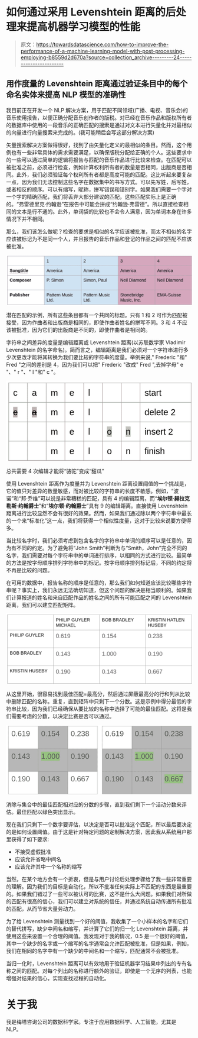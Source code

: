# 如何通过采用 Levenshtein 距离的后处理来提高机器学习模型的性能

> 原文：<https://towardsdatascience.com/how-to-improve-the-performance-of-a-machine-learning-model-with-post-processing-employing-b8559d2d670a?source=collection_archive---------24----------------------->

## 用作度量的 Levenshtein 距离通过验证条目中的每个命名实体来提高 NLP 模型的准确性

我目前正在开发一个 NLP 解决方案，用于匹配不同领域(广播、电视、音乐会)的音乐使用报告，以便正确分配音乐创作者的版税。对已经在音乐作品和版权所有者的数据库中使用的一段音乐的正确匹配的搜索是通过对文本进行矢量化并对最相似的向量进行向量搜索来完成的。(我可能稍后会写这部分解决方案)

矢量搜索解决方案做得很好，找到了由矢量化定义的最相似的条目。然而，这个用例也有一些非常具体的需求需要满足，以确保版税分配给正确的个人。这些要求中的一些可以通过简单的逻辑将报告与匹配的音乐作品进行比较来检查。在匹配可以被批准之前，必须进行检查，例如计算权利所有者的数量是否相同，出版商是否相同。此外，我们必须验证每个权利所有者都是高度可能的匹配。这比听起来要复杂一点，因为我们无法控制这些名字在数据集中的书写方式。可以先写姓，后写姓，或者相反的顺序。可以有缩写，昵称，拼写错误和错别字。如果我们需要一个字对一个字的精确匹配，我们将丢弃大部分建议的匹配，这些匹配实际上是正确的。“弗雷德里克·约翰逊”在报告中可能会拼成“约翰逊·弗雷德”。所以直接检查相同的文本是行不通的。此外，单词袋的比较也不会令人满意，因为单词本身在许多情况下并不相同。

那么，我们该怎么做呢？检查的要求是相似的名字应该被批准，而太不相似的名字应该被标记为不是同一个人，并且报告的音乐作品和登记的作品之间的匹配不应该被批准。

![](img/f22b6898e4c3dffbfe641efbd3e8c149.png)

潜在匹配的示例，所有这些条目都有一个共同的标题。只有 1 和 2 可作为匹配被接受，因为作曲者和出版商是相同的，即使作曲者姓名的拼写不同。3 和 4 不应该被批准，因为它们的出版商是不同的，即使作曲者是相同的。

字符串之间差异的度量是编辑距离或 Levenshtein 距离(以苏联数学家 Vladimir Levenshtein 的名字命名)。简而言之，编辑距离是我们必须对一个字符串进行多少次更改才能将其转换为我们要比较的字符串的度量。举例来说," Frederic "和" Fred "之间的差别是 4，因为我们可以把" Frederic "改成" Fred ",去掉字母" e "、" r "、" I "和" c "。

![](img/6b68b99ba47a497874d0cb64b6418bfe.png)

总共需要 4 次编辑才能将“骆驼”变成“甜瓜”

使用 Levenshtein 距离作为度量并为 Levenshtein 距离设置阈值的一个挑战是，它的值只对差异的数量敏感，而对被比较的字符串的长度不敏感。例如，“波诺”和“邦·乔维”可以说是非常糟糕的匹配，具有 4 的编辑距离，而“**埃尔顿·赫拉克勒斯·约翰爵士**”和“**埃尔顿·约翰爵士**”具有 9 的编辑距离。直接使用 Levenshtein 距离进行比较显然不会有很好的效果。然而，如果我们通过除以两个字符串中最长的一个来“标准化”这一点，我们将获得一个相似性度量，这对于比较来说要方便得多。

当比较名字时，我们必须考虑到包含名字的字符串中单词的顺序可以是任意的，因为有不同的约定。为了避免将“John Smith”判断为与“Smith，John”完全不同的名字，我们需要对每个字符串中的单词进行排序，以相同的方式进行比较。最简单的方法是按字母顺序排列字符串中的标记。按字母顺序排列标记后，不同的约定将不再是比较的问题。

在可用的数据中，报告名称的顺序是任意的，那么我们如何知道应该比较哪些字符串呢？事实上，我们永远无法确切知道，但这个问题的解决是相当顺利的。如果我们计算报道的姓名和来自匹配作品的姓名之间的所有可能匹配之间的 Levenshtein 距离，我们可以建立匹配矩阵。

![](img/2dfb2872dddc7327fb0d41de918f614b.png)

从这里开始，很容易找到最佳匹配=最高分，然后通过屏蔽最高分的行和列从比较中删除匹配的名称。重复，直到矩阵中只剩下一个分数。这是示例中得分最低的字符串比较，因为我们已经确保从要比较的名称中选择了可能的最佳匹配。这将是我们需要考虑的分数，以决定比赛是否可以通过。

![](img/403bbc20f6962d085e5c5436b22b9cde.png)

消除与集合中的最佳匹配相对应的分数的步骤，直到我们剩下一个活动分数来评估。最佳匹配以绿色突出显示。

现在我们只剩下一个数字要评估，以决定是否可以批准这个匹配，所以最后要决定的是如何设置阈值。由于这是针对特定问题的定制解决方案，因此我从系统用户那里获得了如下要求:

*   不接受虚假批准
*   应该允许省略中间名
*   应该允许其中一个名称的缩写

当然，在某个地方会有一个折衷，但是与用户讨论后处理步骤给了我一些非常重要的理解。因为我们的目标是自动化，所以不批准任何实际上不匹配的东西是最重要的。如果我们错过了一些可以被认可的比赛，这不是什么大问题。如果我们对所做的匹配有很高的信心，我们可以建立对系统的信任，并通过系统自动传递所有批准的匹配，从而节省大量劳动力。

为了给 Levenshtein 测量找到一个好的阈值，我收集了一个小样本的名字和它们的替代拼写，缺少中间名和缩写，并计算了它们的归一化 Levenshtein 距离，并使用这些来设置一个合理的阈值。我发现对于我的情况，0.5 是一个很好的阈值，其中一个缺少的名字或一个缩写的名字通常会允许匹配被批准，但是如果，例如，我们在相同的名字中有一个缺少的中间名和一个缩写，匹配通常不会被批准。

当归一化时，Levenshtein 距离可以有效地用于验证机器学习结果中列出的专有名称之间的匹配。对每个列出的名称进行额外的验证，即使是一个无序的列表，也能增强对结果的信心，实现查找过程的自动化。

# 关于我

我是梅塔咨询公司的数据科学家。专注于应用数据科学、人工智能，尤其是 NLP。